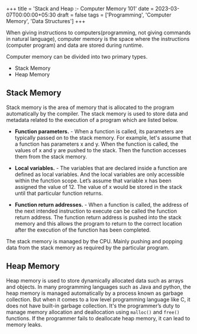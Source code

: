 +++
title = 'Stack and Heap :- Computer Memory 101'
date = 2023-03-07T00:00:00+05:30
draft = false
tags = ['Programming', 'Computer Memory', 'Data Structures']
+++

When giving instructions to computers(programming, not giving commands in natural language), computer memory is the space where the instructions (computer program) and data are stored during runtime.
<!--more-->

Computer memory can be divided into two primary types. 
* Stack Memory
* Heap Memory

## Stack Memory
Stack memory is the area of memory that is allocated to the program automatically by the compiler. The stack memory is used to store data and metadata related to the execution of a program which are listed below. 

* **Function parameters.** - When a function is called, its parameters are typically passed on to the stack memory. For example, let's assume that a function has parameters x and y. When the function is called, the values of x and y are pushed to the stack. Then the function accesses them from the stack memory.

* **Local variables.** - The variables that are declared inside a function are defined as local variables. And the local variables are only accessible within the function scope. Let’s assume that variable x has been assigned the value of 12. The value of x would be stored in the stack until that particular function returns. 

* **Function return addresses.** - When a function is called, the address of the next intended instruction to execute can be called the function return address. The function return address is pushed into the stack memory and this allows the program to return to the correct location after the execution of the function has been completed.

The stack memory is managed by the CPU. Mainly pushing and popping data from the stack memory as required by the particular program.

## Heap Memory

Heap memory is used to store dynamically allocated data such as arrays and objects. In many programming languages such as Java and python, the heap memory is managed automatically by a process known as garbage collection. 
But when it comes to a low level programming language like C, it does not have built-in garbage collection. It's the programmer’s duty to manage memory allocation and deallocation using `malloc()` and `free()` functions. If the programmer fails to deallocate heap memory, it can lead to memory leaks.
